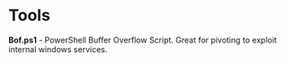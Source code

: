 # Tools



<b>Bof.ps1</b> - PowerShell Buffer Overflow Script. Great for pivoting to exploit internal windows services. 
